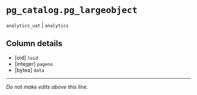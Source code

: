 # `pg_catalog.pg_largeobject`
`analytics_uat` | `analytics`

## Column details
* [oid]       `loid`
* [integer]   `pageno`
* [bytea]     `data`

-------------------------------------------------------------------------------
*Do not make edits above this line.*
